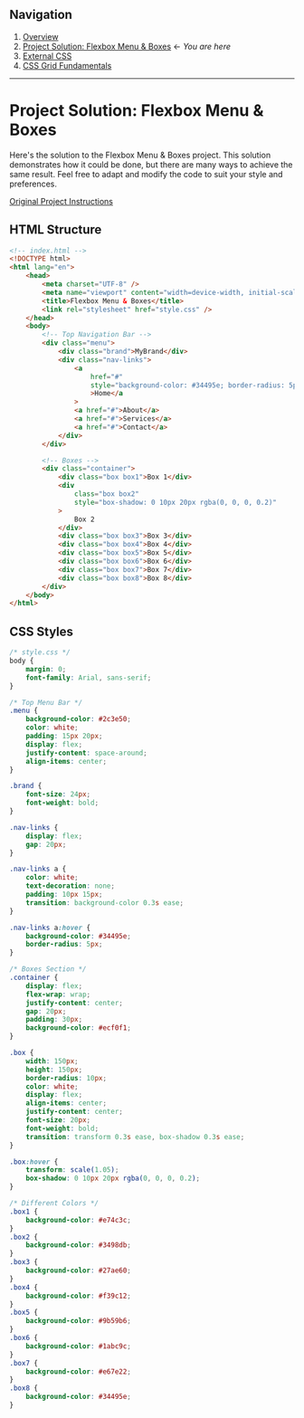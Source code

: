 ## Navigation

1. [Overview](readme.md)
2. [Project Solution: Flexbox Menu & Boxes](01-project-solution.md) ← _You are here_
3. [External CSS](02-external-css.md)
4. [CSS Grid Fundamentals](03-css-grid.md)

---

# Project Solution: Flexbox Menu & Boxes

Here's the solution to the Flexbox Menu & Boxes project. This solution demonstrates how it could be done, but there are many ways to achieve the same result. Feel free to adapt and modify the code to suit your style and preferences.

[Original Project Instructions](../2025-07-22/03-project.md)

## HTML Structure

```html
<!-- index.html -->
<!DOCTYPE html>
<html lang="en">
    <head>
        <meta charset="UTF-8" />
        <meta name="viewport" content="width=device-width, initial-scale=1.0" />
        <title>Flexbox Menu & Boxes</title>
        <link rel="stylesheet" href="style.css" />
    </head>
    <body>
        <!-- Top Navigation Bar -->
        <div class="menu">
            <div class="brand">MyBrand</div>
            <div class="nav-links">
                <a
                    href="#"
                    style="background-color: #34495e; border-radius: 5px"
                    >Home</a
                >
                <a href="#">About</a>
                <a href="#">Services</a>
                <a href="#">Contact</a>
            </div>
        </div>

        <!-- Boxes -->
        <div class="container">
            <div class="box box1">Box 1</div>
            <div
                class="box box2"
                style="box-shadow: 0 10px 20px rgba(0, 0, 0, 0.2)"
            >
                Box 2
            </div>
            <div class="box box3">Box 3</div>
            <div class="box box4">Box 4</div>
            <div class="box box5">Box 5</div>
            <div class="box box6">Box 6</div>
            <div class="box box7">Box 7</div>
            <div class="box box8">Box 8</div>
        </div>
    </body>
</html>
```

## CSS Styles

```css
/* style.css */
body {
    margin: 0;
    font-family: Arial, sans-serif;
}

/* Top Menu Bar */
.menu {
    background-color: #2c3e50;
    color: white;
    padding: 15px 20px;
    display: flex;
    justify-content: space-around;
    align-items: center;
}

.brand {
    font-size: 24px;
    font-weight: bold;
}

.nav-links {
    display: flex;
    gap: 20px;
}

.nav-links a {
    color: white;
    text-decoration: none;
    padding: 10px 15px;
    transition: background-color 0.3s ease;
}

.nav-links a:hover {
    background-color: #34495e;
    border-radius: 5px;
}

/* Boxes Section */
.container {
    display: flex;
    flex-wrap: wrap;
    justify-content: center;
    gap: 20px;
    padding: 30px;
    background-color: #ecf0f1;
}

.box {
    width: 150px;
    height: 150px;
    border-radius: 10px;
    color: white;
    display: flex;
    align-items: center;
    justify-content: center;
    font-size: 20px;
    font-weight: bold;
    transition: transform 0.3s ease, box-shadow 0.3s ease;
}

.box:hover {
    transform: scale(1.05);
    box-shadow: 0 10px 20px rgba(0, 0, 0, 0.2);
}

/* Different Colors */
.box1 {
    background-color: #e74c3c;
}
.box2 {
    background-color: #3498db;
}
.box3 {
    background-color: #27ae60;
}
.box4 {
    background-color: #f39c12;
}
.box5 {
    background-color: #9b59b6;
}
.box6 {
    background-color: #1abc9c;
}
.box7 {
    background-color: #e67e22;
}
.box8 {
    background-color: #34495e;
}
```
